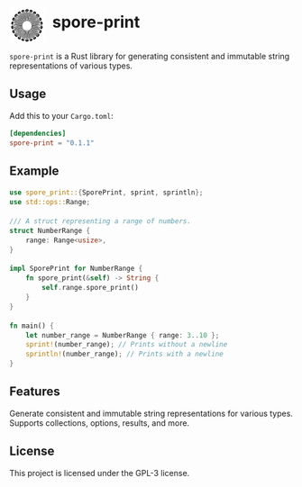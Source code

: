 <div style="display: flex; align-items: center;">
  <img src="../../assets/sporeprint-logo-dark.svg" alt="logo" width="64" height="64" style="margin-right: 12px; margin-top: 32px; display: none;" class="dark-mode-icon">
  <img src="../../assets/sporeprint-logo-light.svg" alt="logo" width="64" height="64" style="margin-right: 12px; margin-top: 32px; display: block;" class="light-mode-icon">

  <h1>spore-print</h1>
</div>

<style>
  @media (prefers-color-scheme: dark) {
    .dark-mode-icon {
      display: block !important;
    }
    .light-mode-icon {
      display: none !important;
    }
  }
  @media (prefers-color-scheme: light) {
    .dark-mode-icon {
      display: none !important;
    }
    .light-mode-icon {
      display: block !important;
    }
  }
</style>
`spore-print` is a Rust library for generating consistent and immutable string representations of various types.

## Usage

Add this to your `Cargo.toml`:

```toml
[dependencies]
spore-print = "0.1.1"
```

## Example

```rust 
use spore_print::{SporePrint, sprint, sprintln};
use std::ops::Range;

/// A struct representing a range of numbers.
struct NumberRange {
    range: Range<usize>,
}

impl SporePrint for NumberRange {
    fn spore_print(&self) -> String {
        self.range.spore_print()
    }
}

fn main() {
    let number_range = NumberRange { range: 3..10 };
    sprint!(number_range); // Prints without a newline
    sprintln!(number_range); // Prints with a newline
}
```

## Features

Generate consistent and immutable string representations for various types.
Supports collections, options, results, and more.

## License

This project is licensed under the GPL-3 license.